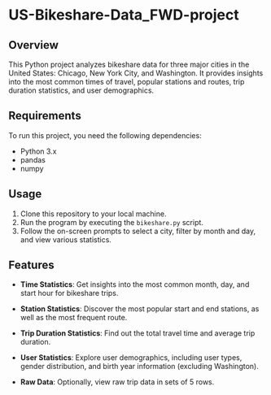 # US-Bikeshare-Data_FWD-project


## Overview

This Python project analyzes bikeshare data for three major cities in the United States: Chicago, New York City, and Washington. It provides insights into the most common times of travel, popular stations and routes, trip duration statistics, and user demographics.

## Requirements

To run this project, you need the following dependencies:

- Python 3.x
- pandas
- numpy

## Usage

1. Clone this repository to your local machine.
2. Run the program by executing the `bikeshare.py` script.
3. Follow the on-screen prompts to select a city, filter by month and day, and view various statistics.

## Features

- **Time Statistics**: Get insights into the most common month, day, and start hour for bikeshare trips.

- **Station Statistics**: Discover the most popular start and end stations, as well as the most frequent route.

- **Trip Duration Statistics**: Find out the total travel time and average trip duration.

- **User Statistics**: Explore user demographics, including user types, gender distribution, and birth year information (excluding Washington).

- **Raw Data**: Optionally, view raw trip data in sets of 5 rows.


